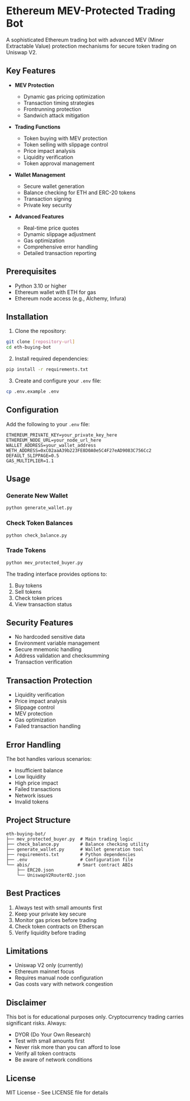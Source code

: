 # Ethereum MEV-Protected Trading Bot

A sophisticated Ethereum trading bot with advanced MEV (Miner Extractable Value) protection mechanisms for secure token trading on Uniswap V2.

## Key Features

- **MEV Protection**
  - Dynamic gas pricing optimization
  - Transaction timing strategies
  - Frontrunning protection
  - Sandwich attack mitigation

- **Trading Functions**
  - Token buying with MEV protection
  - Token selling with slippage control
  - Price impact analysis
  - Liquidity verification
  - Token approval management

- **Wallet Management**
  - Secure wallet generation
  - Balance checking for ETH and ERC-20 tokens
  - Transaction signing
  - Private key security

- **Advanced Features**
  - Real-time price quotes
  - Dynamic slippage adjustment
  - Gas optimization
  - Comprehensive error handling
  - Detailed transaction reporting

## Prerequisites

- Python 3.10 or higher
- Ethereum wallet with ETH for gas
- Ethereum node access (e.g., Alchemy, Infura)

## Installation

1. Clone the repository:
```bash
git clone [repository-url]
cd eth-buying-bot
```

2. Install required dependencies:
```bash
pip install -r requirements.txt
```

3. Create and configure your `.env` file:
```bash
cp .env.example .env
```

## Configuration

Add the following to your `.env` file:

```env
ETHEREUM_PRIVATE_KEY=your_private_key_here
ETHEREUM_NODE_URL=your_node_url_here
WALLET_ADDRESS=your_wallet_address
WETH_ADDRESS=0xC02aaA39b223FE8D0A0e5C4F27eAD9083C756Cc2
DEFAULT_SLIPPAGE=0.5
GAS_MULTIPLIER=1.1
```

## Usage

### Generate New Wallet
```bash
python generate_wallet.py
```

### Check Token Balances
```bash
python check_balance.py
```

### Trade Tokens
```bash
python mev_protected_buyer.py
```

The trading interface provides options to:
1. Buy tokens
2. Sell tokens
3. Check token prices
4. View transaction status

## Security Features

- No hardcoded sensitive data
- Environment variable management
- Secure mnemonic handling
- Address validation and checksumming
- Transaction verification

## Transaction Protection

- Liquidity verification
- Price impact analysis
- Slippage control
- MEV protection
- Gas optimization
- Failed transaction handling

## Error Handling

The bot handles various scenarios:
- Insufficient balance
- Low liquidity
- High price impact
- Failed transactions
- Network issues
- Invalid tokens

## Project Structure

```
eth-buying-bot/
├── mev_protected_buyer.py  # Main trading logic
├── check_balance.py        # Balance checking utility
├── generate_wallet.py      # Wallet generation tool
├── requirements.txt        # Python dependencies
├── .env                    # Configuration file
└── abis/                  # Smart contract ABIs
    ├── ERC20.json
    └── UniswapV2Router02.json
```

## Best Practices

1. Always test with small amounts first
2. Keep your private key secure
3. Monitor gas prices before trading
4. Check token contracts on Etherscan
5. Verify liquidity before trading

## Limitations

- Uniswap V2 only (currently)
- Ethereum mainnet focus
- Requires manual node configuration
- Gas costs vary with network congestion

## Disclaimer

This bot is for educational purposes only. Cryptocurrency trading carries significant risks. Always:
- DYOR (Do Your Own Research)
- Test with small amounts first
- Never risk more than you can afford to lose
- Verify all token contracts
- Be aware of network conditions

## License

MIT License - See LICENSE file for details
